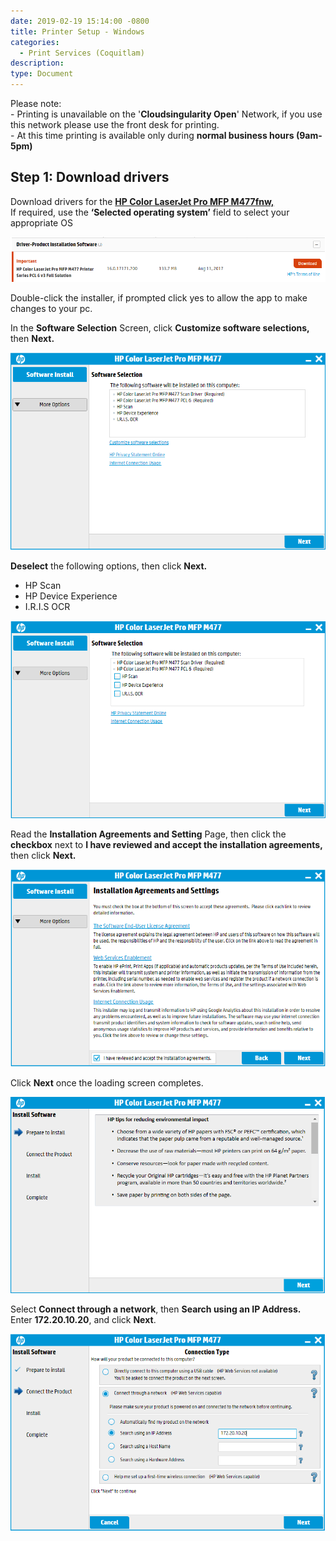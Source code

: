 ```yaml
---
date: 2019-02-19 15:14:00 -0800
title: Printer Setup - Windows
categories:
  - Print Services (Coquitlam)
description:
type: Document
---
```


Please note:<br>- Printing is unavailable on the '**Cloudsingularity Open**' Network, if you use this network please use the front desk for printing.<br>- At this time printing is available only during **normal business hours (9am-5pm)**

## Step 1: Download drivers

Download drivers for the&nbsp;[**HP Color LaserJet Pro MFP M477fnw,**](https://support.hp.com/za-en/drivers/selfservice/hp-color-laserjet-pro-mfp-m477-series/7326560/model/7326562)<br>If required, use the **‘Selected operating system’** field to select your appropriate OS

![](/uploads/step-1.PNG)

Double-click the installer, if prompted click yes to allow the app to make changes to your pc.

In the **Software Selection** Screen, click **Customize software selections,** then **Next.**

![](/uploads/step2.PNG)

**Deselect** the following options, then click **Next.**

* HP Scan
* HP Device Experience
* I.R.I.S OCR

![](/uploads/step3.PNG)

Read the **Installation Agreements and Setting** Page, then click the **checkbox** next to **I have reviewed and accept the installation agreements,** then click **Next.**

![](/uploads/step4.PNG)

Click **Next** once the loading screen completes.

![](/uploads/step5.PNG)

Select **Connect through a network**, then **Search using an IP Address.**<br>Enter **172.20.10.20**, and click **Next**.

![](/uploads/step6.PNG)

&nbsp;